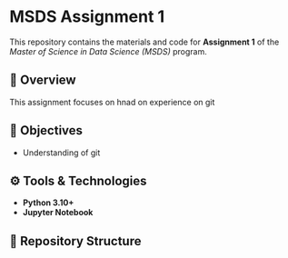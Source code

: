 # MSDS Assignment 1

This repository contains the materials and code for **Assignment 1** of the _Master of Science in Data Science (MSDS)_ program.

## 📘 Overview

This assignment focuses on hnad on experience on git

## 🧠 Objectives

- Understanding of git

## ⚙️ Tools & Technologies

- **Python 3.10+**
- **Jupyter Notebook**

## 📂 Repository Structure
